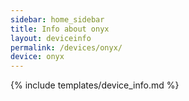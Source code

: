 ```yaml
---
sidebar: home_sidebar
title: Info about onyx
layout: deviceinfo
permalink: /devices/onyx/
device: onyx
---
```

{% include templates/device_info.md %}
